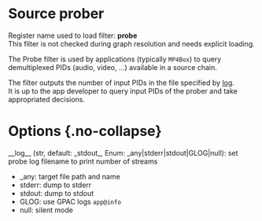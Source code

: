 <!-- automatically generated - do not edit, patch gpac/applications/gpac/gpac.c -->

# Source prober  
  
Register name used to load filter: __probe__  
This filter is not checked during graph resolution and needs explicit loading.  
  
The Probe filter is used by applications (typically `MP4Box`) to query demultiplexed PIDs (audio, video, ...) available in a source chain.  
  
The filter outputs the number of input PIDs in the file specified by [log](#log).  
It is up to the app developer to query input PIDs of the prober and take appropriated decisions.  
  

# Options  {.no-collapse}  
  
<div markdown class="option">  
<a id="log" data-level="basic">__log__</a> (str, default: _stdout_, Enum: _any|stderr|stdout|GLOG|null): set probe log filename to print number of streams  

- _any: target file path and name  
- stderr: dump to stderr  
- stdout: dump to stdout  
- GLOG: use GPAC logs `app@info`  
- null: silent mode  
</div>  
  
  
